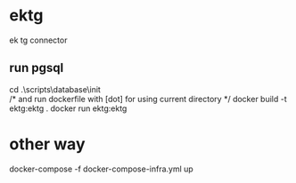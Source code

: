 # ektg
ek tg connector


## run pgsql
cd .\scripts\database\init\
/* and run dockerfile with [dot] for using current directory */
docker build -t ektg:ektg .
docker run ektg:ektg
# other way
docker-compose -f docker-compose-infra.yml up
